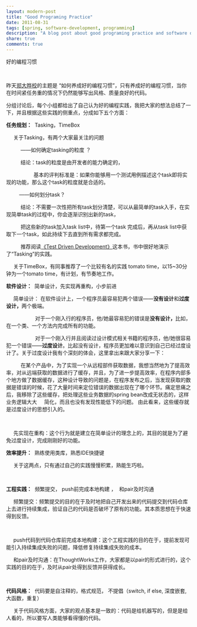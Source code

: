 ```yaml
---
layout: modern-post
title: "Good Programing Practice"
date: 2011-08-31
tags: [spring, software-development, programming]
description: "A blog post about good programing practice and software development."
share: true
comments: true
---
```


好的编程习惯

<p>&nbsp;</p>
<p class="p1">昨天<a href="dreamhead.blogbus.cm" target="_blank">郑大晔校</a>的主题是 &ldquo;如何养成好的编程习惯&rdquo;，只有养成好的编程习惯，当你在时间紧任务重的情况下仍然能够写出风格、质量良好的代码。</p>
<p class="p1">分组讨论后，每个小组都给出了自己认为好的编程实践，我把大家的想法总结了一下，并且根据这些实践的侧重点，分成如下五个方面：</p>
<p class="p1"><strong>任务规划：</strong> &nbsp;Tasking，TimeBox</p>
<p class="p1">&nbsp;&nbsp; &nbsp; 关于Tasking，有两个大家最关注的问题</p>
<p class="p1">&nbsp;&nbsp; &nbsp; &nbsp; &nbsp; &nbsp;&mdash;&mdash;如何确定tasking的粒度 ？</p>
<p class="p1">&nbsp;&nbsp; &nbsp; &nbsp; &nbsp; &nbsp;结论：task的粒度是由开发者的能力确定的，</p>
<p class="p1">&nbsp;&nbsp; &nbsp; &nbsp; &nbsp; &nbsp; &nbsp; &nbsp; &nbsp; &nbsp; 基本的评判标准是：如果你能够用一个测试用例描述这个task即将实现的功能，那么这个task的粒度就是合适的。</p>
<p class="p1">&nbsp;&nbsp; &nbsp; &nbsp; &nbsp; &mdash;&mdash;如何划分task？</p>
<p class="p1">&nbsp;&nbsp; &nbsp; &nbsp; &nbsp; &nbsp;结论：不需要一次性把所有task划分清楚，可以从最简单的task入手，在实现简单task的过程中，你会逐渐识别出新的task，</p>
<p class="p1">&nbsp;&nbsp; &nbsp; &nbsp; &nbsp; &nbsp;把这些新的task加入task list中，待第一个task 完成后，再从task list中获取下一个task，如此持续下去直到所有需求都完成。</p>
<p class="p1">&nbsp;&nbsp; &nbsp; &nbsp; &nbsp; &nbsp;推荐阅读<a href="http://book.douban.com/subject/1230036/" target="_blank">《Test Driven Development》</a>这本书，书中很好地演示了&ldquo;Tasking&rdquo;的实践。</p>
<p class="p1">&nbsp;&nbsp; &nbsp; 关于TimeBox，有同事推荐了一个比较有名的实践 tomato time，以15~30分钟为一个tomato time，有计划，有节奏地工作。</p>
<p class="p1"><strong>软件设计： </strong>&nbsp;简单设计，先实现再重构，小步前进</p>
<p class="p1">&nbsp;&nbsp; &nbsp; 简单设计： 在软件设计上，一个程序员最容易犯两个错误&mdash;&mdash;<strong>没有设计</strong>和<strong>过度设计，</strong>两个极端。</p>
<p class="p1">&nbsp; &nbsp; &nbsp; &nbsp; &nbsp; &nbsp; &nbsp; &nbsp; &nbsp; &nbsp; 对于一个刚入行的程序员，他/她最容易犯的错误是<strong>没有设计，</strong>比如，在一个类、一个方法内完成所有的功能。</p>
<p class="p1">&nbsp; &nbsp; &nbsp; &nbsp; &nbsp; &nbsp; &nbsp; &nbsp; &nbsp; &nbsp; 对于一个刚入行并且阅读过设计模式相关书籍的程序员，他/她很容易犯一个错误&mdash;&mdash;<strong>过度设计</strong>。比起没有设计，程序员更加难以意识到自己已经过度设计了。关于过度设计我有个深刻的体会，这里拿出来跟大家分享一下：</p>
<p class="p1">&nbsp;&nbsp; &nbsp; &nbsp; &nbsp; &nbsp;在某个产品中，为了实现一个从远程部件获取数据，我想当然地为了提高效率，对从远端获取的数据进行了缓存，并且，为了进一步提高效率，在程序内部多个地方做了数据缓存，这种设计导致的问题是，在程序发布之后，当发现获取的数据是错误的时候，花了大量时间来定位错误的数据出现在了哪个环节。痛定思痛之后，我移除了这些缓存，把处理这些业务数据的spring bean改成无状态的，这样业务逻辑大大 &nbsp; &nbsp; 简化，而且也没有发现性能低下的问题。 由此看来，这些缓存就是过度设计的思想引入的。</p>
<p class="p2">&nbsp;</p>
<p class="p1">&nbsp;&nbsp; &nbsp; 先实现在重构：这个行为就是建立在简单设计的理念上的，其目的就是为了避免过度设计，完成刚刚好的功能。</p>
<p class="p1"><strong>效率提升： </strong>&nbsp;熟练使用类库，熟悉IDE快捷键</p>
<p class="p1">&nbsp;&nbsp; &nbsp; 关于这两点，只有通过自己的实践慢慢积累，熟能生巧啦。</p>
<p class="p1">&nbsp;</p>
<p class="p1"><strong>工程实践：</strong> &nbsp;频繁提交， push前完成本地构建 ， &nbsp;和pair及时沟通 &nbsp;</p>
<p class="p1">&nbsp;&nbsp; &nbsp; 频繁提交：频繁提交的目的在于及时地把自己开发出来的代码提交到代码仓库上去进行持续集成，验证自己的代码是否破坏了原有的功能。其本质思想在于快速得到反馈。</p>
<p class="p2">&nbsp;</p>
<p class="p1">&nbsp;&nbsp; &nbsp; push代码到代码仓库前完成本地构建：这个工程实践的目的在于，提前发现可能引入持续集成失败的问题，降低修复持续集成失败的成本。</p>
<p class="p1">&nbsp;&nbsp; &nbsp; 和pair及时沟通：在ThoughtWorks工作，大家都是以pair的形式进行的，这个实践的目的在于，及时从pair处得到反馈并获得成长。</p>
<p class="p2">&nbsp;</p>
<p class="p1"><strong>代码风格：</strong> &nbsp;代码要是自注释的，格式规范， 不提倡（switch, if else, 深度嵌套, 大函数，重复）</p>
<p class="p1">&nbsp;&nbsp; &nbsp; 关于代码风格方面，大家的观点基本是一致的：代码是给机器写的，但是是给人看的，所以要写人类能够看得懂的代码。</p>
<p>&nbsp;</p>
